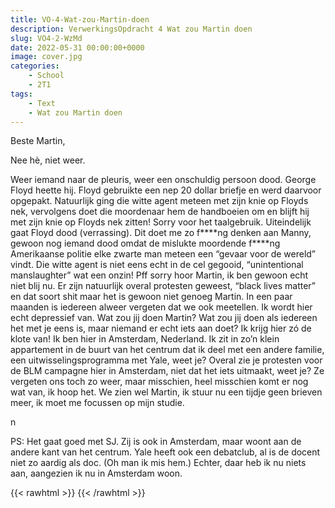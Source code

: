 ```yaml
---
title: VO-4-Wat-zou-Martin-doen
description: VerwerkingsOpdracht 4 Wat zou Martin doen
slug: VO4-2-WzMd
date: 2022-05-31 00:00:00+0000
image: cover.jpg
categories:
    - School
    - 2T1
tags:
    - Text
    - Wat zou Martin doen
---
```


Beste Martin,

Nee hè, niet weer.

Weer iemand naar de pleuris, weer een onschuldig persoon dood. George Floyd heette hij. Floyd gebruikte een nep 20 dollar briefje en werd daarvoor opgepakt. Natuurlijk ging die witte agent meteen met zijn knie op Floyds nek, vervolgens doet die moordenaar hem de handboeien om en blijft hij met zijn knie op Floyds nek zitten! Sorry voor het taalgebruik. Uiteindelijk gaat Floyd dood (verrassing). Dit doet me zo f\*\*\*\*ng  denken aan Manny, gewoon nog iemand dood omdat de mislukte moordende f\*\*\*\*ng Amerikaanse politie elke zwarte man meteen een “gevaar voor de wereld” vindt. Die witte agent is niet eens echt in de cel gegooid, “unintentional manslaughter” wat een onzin! Pff sorry hoor Martin, ik ben gewoon echt niet blij nu. Er zijn natuurlijk overal protesten geweest, “black lives matter” en dat soort shit maar het is gewoon niet genoeg Martin. In een paar maanden is iedereen alweer vergeten dat we ook meetellen. Ik wordt hier echt depressief van. Wat zou jij doen Martin? Wat zou jij doen als iedereen het met je eens is, maar niemand er echt iets aan doet? Ik krijg hier zó de klote van! Ik ben hier in Amsterdam, Nederland. Ik zit in zo’n klein appartement in de buurt van het centrum dat ik deel met een andere familie, een uitwisselingsprogramma met Yale, weet je? Overal zie je protesten voor de BLM campagne hier in Amsterdam, niet dat het iets uitmaakt, weet je? Ze vergeten ons toch zo weer, maar misschien, heel misschien komt er nog wat van, ik hoop het. We zien wel Martin, ik stuur nu een tijdje geen brieven meer, ik moet me focussen op mijn studie.

n

PS: Het gaat goed met SJ. Zij is ook in Amsterdam, maar woont aan de andere kant van het centrum. Yale heeft ook een debatclub, al is de docent niet zo aardig als doc. (Oh man ik mis hem.) Echter, daar heb ik nu niets aan, aangezien ik nu in Amsterdam woon.

{{< rawhtml >}}
{{< /rawhtml >}}
